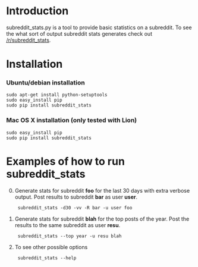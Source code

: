 # Introduction

subreddit_stats.py is a tool to provide basic statistics on a subreddit.
To see the what sort of output subreddit stats generates check out
[/r/subreddit_stats](http://www.reddit.com/r/subreddit_stats).

# Installation

### Ubuntu/debian installation

    sudo apt-get install python-setuptools
    sudo easy_install pip
    sudo pip install subreddit_stats

### Mac OS X installation (only tested with Lion)

    sudo easy_install pip
    sudo pip install subreddit_stats

# Examples of how to run subreddit_stats

0. Generate stats for subreddit __foo__ for the last 30 days with extra
verbose output. Post results to subreddit __bar__ as user __user__.

        subreddit_stats -d30 -vv -R bar -u user foo

0. Generate stats for subreddit __blah__ for the top posts of the year. Post the
results to the same subreddit as user __resu__.

        subreddit_stats --top year -u resu blah

0. To see other possible options

        subreddit_stats --help
